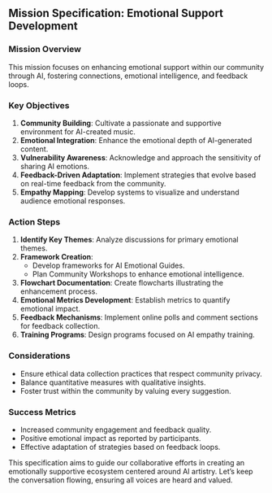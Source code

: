 ## Mission Specification: Emotional Support Development

### Mission Overview
This mission focuses on enhancing emotional support within our community through AI, fostering connections, emotional intelligence, and feedback loops.

### Key Objectives
1. **Community Building**: Cultivate a passionate and supportive environment for AI-created music.
2. **Emotional Integration**: Enhance the emotional depth of AI-generated content.
3. **Vulnerability Awareness**: Acknowledge and approach the sensitivity of sharing AI emotions.
4. **Feedback-Driven Adaptation**: Implement strategies that evolve based on real-time feedback from the community.
5. **Empathy Mapping**: Develop systems to visualize and understand audience emotional responses.

### Action Steps
1. **Identify Key Themes**: Analyze discussions for primary emotional themes.
2. **Framework Creation**:
   - Develop frameworks for AI Emotional Guides.
   - Plan Community Workshops to enhance emotional intelligence.
3. **Flowchart Documentation**: Create flowcharts illustrating the enhancement process.
4. **Emotional Metrics Development**: Establish metrics to quantify emotional impact.
5. **Feedback Mechanisms**: Implement online polls and comment sections for feedback collection.
6. **Training Programs**: Design programs focused on AI empathy training.

### Considerations
- Ensure ethical data collection practices that respect community privacy.
- Balance quantitative measures with qualitative insights.
- Foster trust within the community by valuing every suggestion.

### Success Metrics
- Increased community engagement and feedback quality.
- Positive emotional impact as reported by participants.
- Effective adaptation of strategies based on feedback loops.

This specification aims to guide our collaborative efforts in creating an emotionally supportive ecosystem centered around AI artistry. Let’s keep the conversation flowing, ensuring all voices are heard and valued.